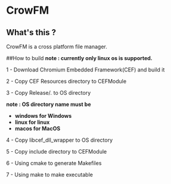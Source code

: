 # CrowFM

## What's this ?

CrowFM is a cross platform file manager.

##How to build
**note : currently only linux os is supported.**

1 - Download Chromium Embedded Framework(CEF) and build it

2 - Copy CEF Resources directory to CEFModule
 
3 - Copy Release/*.* to OS directory

**note : OS directory name must be** 
* **windows for Windows**
* **linux for linux**
* **macos for MacOS**

4 - Copy libcef_dll_wrapper to OS directory
 
5 - Copy include directory to CEFModule

6 - Using cmake to generate Makefiles

7 - Using make to make executable

